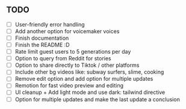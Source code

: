 ## TODO
- [ ] User-friendly error handling
- [ ] Add another option for voicemaker voices
- [ ] Finish documentation
- [ ] Finish the README :D
- [ ] Rate limit guest users to 5 generations per day
- [ ] Option to query from Reddit for stories
- [ ] Option to share directly to Tiktok / other platforms
- [ ] Include other bg videos like: subway surfers, slime, cooking
- [ ] Remove edit option and add option for multiple updates
- [ ] Remotion for fast video preview and editing
- [ ] UI cleanup + Add light mode and use dark: tailwind directive
- [ ] Option for multiple updates and make the last update a conclusion